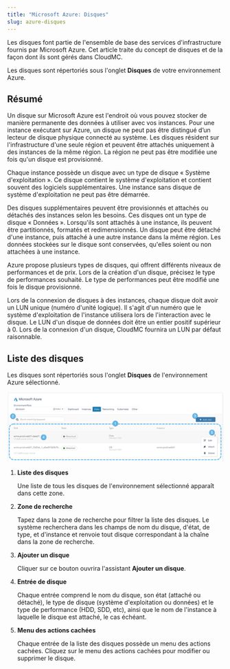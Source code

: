 ```yaml
---
title: "Microsoft Azure: Disques"
slug: azure-disques
---
```



Les disques font partie de l'ensemble de base des services d'infrastructure fournis par Microsoft Azure. Cet article traite du concept de disques et de la façon dont ils sont gérés dans CloudMC.

Les disques sont répertoriés sous l'onglet **Disques** de votre environnement Azure.

## Résumé

Un disque sur Microsoft Azure est l'endroit où vous pouvez stocker de manière permanente des données à utiliser avec vos instances. Pour une instance exécutant sur Azure, un disque ne peut pas être distingué d’un lecteur de disque physique connecté au système. Les disques résident sur l'infrastructure d'une seule région et peuvent être attachés uniquement à des instances de la même région. La région ne peut pas être modifiée une fois qu'un disque est provisionné.

Chaque instance possède un disque avec un type de disque « Système d'exploitation ». Ce disque contient le système d'exploitation et contient souvent des logiciels supplémentaires. Une instance sans disque de système d'exploitation ne peut pas être démarrée.

Des disques supplémentaires peuvent être provisionnés et attachés ou détachés des instances selon les besoins. Ces disques ont un type de disque « Données ». Lorsqu'ils sont attachés à une instance, ils peuvent être partitionnés, formatés et redimensionnés. Un disque peut être détaché d'une instance, puis attaché à une autre instance dans la même région. Les données stockées sur le disque sont conservées, qu'elles soient ou non attachées à une instance.

Azure propose plusieurs types de disques, qui offrent différents niveaux de performances et de prix. Lors de la création d'un disque, précisez le type de performances souhaité. Le type de performances peut être modifié une fois le disque provisionné.

Lors de la connexion de disques à des instances, chaque disque doit avoir un LUN unique (numéro d'unité logique). Il s'agit d'un numéro que le système d'exploitation de l'instance utilisera lors de l'interaction avec le disque. Le LUN d'un disque de données doit être un entier positif supérieur à 0. Lors de la connexion d'un disque, CloudMC fournira un LUN par défaut raisonnable.

## Liste des disques

Les disques sont répertoriés sous l'onglet **Disques** de l'environnement Azure sélectionné.

![Capture d'écran de l'écran Azure Disques avec les principales fonctionnalités mises en évidence par des points numérotés.](/assets/azure-disks-numdot.png)

1. **Liste des disques**

     Une liste de tous les disques de l'environnement sélectionné apparaît dans cette zone.

2. **Zone de recherche**

     Tapez dans la zone de recherche pour filtrer la liste des disques. Le système recherchera dans les champs de nom du disque, d'état, de type, et d'instance et renvoie tout disque correspondant à la chaîne dans la zone de recherche.

3. **Ajouter un disque**

     Cliquer sur ce bouton ouvrira l'assistant **Ajouter un disque**.

4. **Entrée de disque**

     Chaque entrée comprend le nom du disque, son état \(attaché ou détaché\), le type de disque \(système d'exploitation ou données\) et le type de performance \(HDD, SDD, etc\), ainsi que le nom de l'instance à laquelle le disque est attaché, le cas échéant.

5. **Menu des actions cachées**

     Chaque entrée de la liste des disques possède un menu des actions cachées. Cliquez sur le menu des actions cachées pour modifier ou supprimer le disque.


